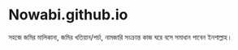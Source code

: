 # Nowabi.github.io
সহজে জমির মালিকানা, জমির খতিয়ান/পর্চা, নামজারি সংক্রান্ত কাজ ঘরে বসে সমাধান পাবেন ইনশাল্লাহ।
